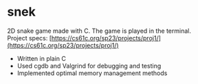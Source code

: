 # snek
2D snake game made with C. The game is played in the terminal.   
Project specs: [https://cs61c.org/sp23/projects/proj1/](https://cs61c.org/sp23/projects/proj1/)   

- Written in plain C
- Used cgdb and Valgrind for debugging and testing
- Implemented optimal memory management methods
